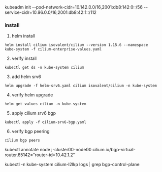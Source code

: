 kubeadm init --pod-network-cidr=10.142.0.0/16,2001:db8:142:0::/56 --service-cidr=10.96.0.0/16,2001:db8:42:1::/112


### install
1. helm install
```
helm install cilium isovalent/cilium --version 1.15.6 --namespace kube-system -f cilium-enterprise-values.yaml
```

2. verify install
```
kubectl get ds -n kube-system cilium
```

3. add helm srv6
```
helm upgrade -f helm-srv6.yaml cilium isovalent/cilium -n kube-system
```

4. verify helm upgrade
```
helm get values cilium -n kube-system
```

5. apply cilium srv6 bgp
```
kubectl apply -f cilium-srv6-bgp.yaml 
```

6. verify bgp peering
```
cilium bgp peers
```



kubectl annotate node j-cluster00-node00 cilium.io/bgp-virtual-router.65142="router-id=10.42.1.2"

kubectl -n kube-system cilium-l2lkp logs | grep bgp-control-plane
